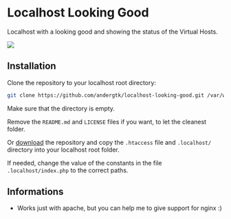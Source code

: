 # Localhost Looking Good

Localhost with a looking good and showing the status of the Virtual Hosts.

![](http://i.imgur.com/3OBpiSb.png)

## Installation

Clone the repository to your localhost root directory:

```bash
git clone https://github.com/andergtk/localhost-looking-good.git /var/www
```

Make sure that the directory is empty.

Remove the `README.md` and `LICENSE` files if you want, to let the cleanest folder.

Or [download](https://github.com/andergtk/localhost-looking-good/archive/master.zip) the repository and copy the `.htaccess` file and `.localhost/` directory into your localhost root folder.

If needed, change the value of the constants in the file `.localhost/index.php` to the correct paths.

## Informations

+ Works just with apache, but you can help me to give support for nginx :)
